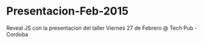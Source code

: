 # Presentacion-Feb-2015
Reveal JS con la presentacion del taller Viernes 27 de Febrero @ Tech Pub - Cordoba
